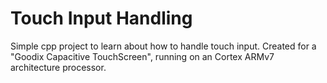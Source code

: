# Touch Input Handling

Simple cpp project to learn about how to handle touch input.
Created for a "Goodix Capacitive TouchScreen", running on an Cortex ARMv7 architecture processor.